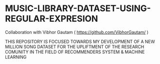 # MUSIC-LIBRARY-DATASET-USING-REGULAR-EXPRESION

Collaboration with Vibhor Gautam ( https://github.com/VibhorGautam/ )

THIS REPOSITORY IS FOCUSED TOWARDS MY DEVELOPMENT OF A NEW MILLION SONG DATASET FOR 
THE UPLIFTMENT OF THE RESEARCH COMUNITY IN THE FIELD OF 
RECOMMENDERS SYSTEM & MACHINE LEARNING
